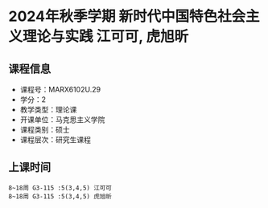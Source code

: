 # 2024年秋季学期 新时代中国特色社会主义理论与实践 江可可, 虎旭昕






## 课程信息

- 课程号：MARX6102U.29
- 学分：2
- 教学类型：理论课
- 开课单位：马克思主义学院
- 课程类别：硕士
- 课程层次：研究生课程

## 上课时间

```
8~18周 G3-115 :5(3,4,5) 江可可
8~18周 G3-115 :5(3,4,5) 虎旭昕
```

